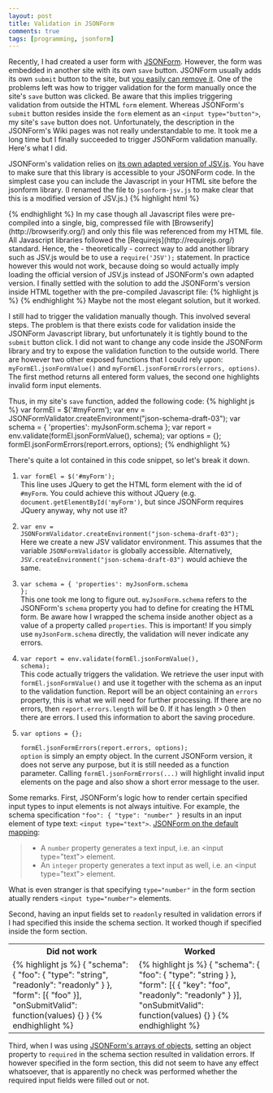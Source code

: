 ```yaml
---
layout: post
title: Validation in JSONForm
comments: true
tags: [programming, jsonform]
---
```

Recently, I had created a user form with [JSONForm](https://github.com/joshfire/jsonform). However, the form was embedded in another site with its own <code>save</code> button. JSONForm usually adds its own <code>submit</code> button to the site, but [you easily can remove it](https://github.com/joshfire/jsonform/wiki#fields-submit). One of the problems left was how to trigger validation for the form manually once the site's <code>save</code> button was clicked. Be aware that this implies triggering validation from outside the HTML <code>form</code> element. Whereas JSONForm's <code>submit</code> button resides inside the <code>form</code> element as an <code>&lt;input type="button"&gt;</code>, my site's <code>save</code> button does not. Unfortunately, the description in the JSONForm's Wiki pages was not really understandable to me. It took me a long time but I finally succeeded to trigger JSONForm validation manually. Here's what I did.

JSONForm's validation relies on [its own adapted version of JSV.js](https://github.com/joshfire/jsonform/blob/master/deps/opt/jsv.js). You have to make sure that this library is accessible to your JSONForm code. In the simplest case you can include the Javascript in your HTML site before the jsonform library. (I renamed the file to <code>jsonform-jsv.js</code> to make clear that this is a modified version of JSV.js.)
{% highlight html %}
<html>
<head></head>
<body>
    <script type="text/javascript" src="deps/jquery.min.js"></script>
    <script type="text/javascript" src="deps/underscore.js"></script>
    <script type="text/javascript" src="deps/opt/jsonform-jsv.js"></script>
    <script type="text/javascript" src="lib/jsonform.js"></script>
</body>
{% endhighlight %}
In my case though all Javascript files were pre-compiled into a single, big, compressed file with [Browserify](http://browserify.org/) and only this file was referenced from my HTML file. All Javascript libraries followed the [Requirejs](http://requirejs.org/) standard. Hence, the - theoretically - correct way to add another library such as JSV.js would be to use a <code>require('JSV');</code> statement. In practice however this would not work, because doing so would actually imply loading the official version of JSV.js instead of JSONForm's own adapted version. I finally settled with the solution to add the JSONForm's version inside HTML together with the pre-compiled Javascript file:
{% highlight js %}
<html>
<head></head>
<body>
    <script type="text/javascript" src="jsonform-jsv.js"></script>
    <script type="text/javascript" src="my-precompiled-js-lib.js"></script>
</body>
{% endhighlight %}
Maybe not the most elegant solution, but it worked.

I still had to trigger the validation manually though. This involved several steps. The problem is that there exists code for validation inside the JSONForm Javascript library, but unfortunately it is tightly bound to the <code>submit</code> button click. I did not want to change any code inside the JSONForm library and try to expose the validation function to the outside world. There are however two other exposed functions that I could rely upon: <code>myFormEl.jsonFormValue()</code> and <code>myFormEl.jsonFormErrors(errors, options)</code>. The first method returns all entered form values, the second one highlights invalid form input elements.

Thus, in my site's <code>save</code> function, added the following code:
{% highlight js %}
var formEl = $('#myForm');
var env = JSONFormValidator.createEnvironment("json-schema-draft-03");
var schema = { 'properties': myJsonForm.schema };
var report = env.validate(formEl.jsonFormValue(), schema);
var options = {};
formEl.jsonFormErrors(report.errors, options);
{% endhighlight %}

There's quite a lot contained in this code snippet, so let's break it down.

1. <code>var formEl = $('#myForm');</code>  
This line uses JQuery to get the HTML form element with the id of <code>#myForm</code>. You could achieve this without JQuery (e.g. <code>document.getElementById('myForm')</code>, but since JSONForm requires JQuery anyway, why not use it?

2. <code>var env = JSONFormValidator.createEnvironment("json-schema-draft-03");</code>  
Here we create a new JSV validator environment. This assumes that the variable <code>JSONFormValidator</code> is globally accessible. Alternatively, <code>JSV.createEnvironment("json-schema-draft-03")</code> would achieve the same.

3. <code>var schema = { 'properties': myJsonForm.schema };</code>  
This one took me long to figure out. <code>myJsonForm.schema</code> refers to the JSONForm's <code>schema</code> property you had to define for creating the HTML form. Be aware how I wrapped the schema inside another object as a value of a property called <code>properties</code>. This is important! If you simply use <code>myJsonForm.schema</code> directly, the validation will never indicate any errors.

4. <code>var report = env.validate(formEl.jsonFormValue(), schema);</code>  
This code actually triggers the validation. We retrieve the user input with <code>formEl.jsonFormValue()</code> and use it together with the schema as an input to the validation function. Report will be an object containing an <code>errors</code> property, this is what we will need for further processing. If there are no errors, then <code>report.errors.length</code> will be 0. If it has length > 0 then there are errors. I used this information to abort the saving procedure.

5. <code>var options = {};  
formEl.jsonFormErrors(report.errors, options);</code>  
<code>option</code> is simply an empty object. In the current JSONForm version, it does not serve any purpose, but it is still needed as a function parameter. Calling <code>formEl.jsonFormErrors(...)</code> will highlight invalid input elements on the page and also show a short error message to the user.

Some remarks. First, JSONForm's logic how to render certain specified input types to input elements is not always intuitive. For example, the schema specification <code>"foo": { "type": "number" }</code> results in an input element of type text: <code>&lt;input type="text"&gt;</code>. [JSONForm on the default mapping](https://github.com/joshfire/jsonform/wiki#default-mapping):
<blockquote><ul>
<li>A <code>number</code> property generates a text input, i.e. an &lt;input type="text"&gt; element.</li>
<li>An <code>integer</code> property generates a text input as well, i.e. an &lt;input type="text"&gt; element.</li></ul></blockquote>
What is even stranger is that specifying <code>type="number"</code> in the form section atually renders <code>&lt;input type="number"&gt;</code> elements.

Second, having an input fields set to <code>readonly</code> resulted in validation errors if I had specified this inside the schema section. It worked though if specified inside the form section.

<table>
  <tr>
    <th>Did not work</th>
    <th>Worked</th>
  </tr>
  <tr>
    <td>
{% highlight js %}
{
  "schema": {
    "foo": {
      "type": "string",
      "readonly": "readonly"
    }
  },
  "form": [{
    "foo"
  }],
  "onSubmitValid": function(values) {}
}
{% endhighlight %}
    </td>
    <td>
{% highlight js %}
{
  "schema": {
    "foo": {
      "type": "string
    }
  },
  "form": [{
    {
      "key": "foo",
      "readonly": "readonly"
    }
  }],
  "onSubmitValid": function(values) {}
}
{% endhighlight %}
    </td>
  </tr>
</table>

Third, when I was using [JSONForm's arrays of objects](https://github.com/joshfire/jsonform/wiki#fields-arrays), setting an object property to <code>required</code> in the schema section resulted in validation errors. If however specified in the form section, this did not seem to have any effect whatsoever, that is apparently no check was performed whether the required input fields were filled out or not.